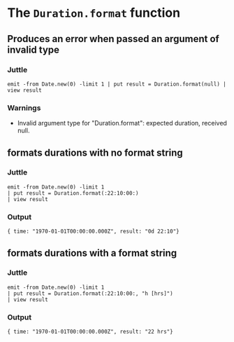 # The `Duration.format` function

## Produces an error when passed an argument of invalid type

### Juttle

    emit -from Date.new(0) -limit 1 | put result = Duration.format(null) | view result

### Warnings

  * Invalid argument type for "Duration.format": expected duration, received null.

## formats durations with no format string

### Juttle

    emit -from Date.new(0) -limit 1
    | put result = Duration.format(:22:10:00:)
    | view result

### Output

    { time: "1970-01-01T00:00:00.000Z", result: "0d 22:10"}

## formats durations with a format string

### Juttle

    emit -from Date.new(0) -limit 1
    | put result = Duration.format(:22:10:00:, "h [hrs]")
    | view result

### Output

    { time: "1970-01-01T00:00:00.000Z", result: "22 hrs"}
